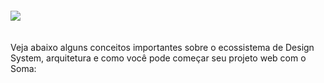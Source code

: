 <img src="./images/soma-illustration.png" style="margin-top: 20px; margin-bottom: 20px;">

Veja abaixo alguns conceitos importantes sobre o ecossistema de Design System, arquitetura e como você pode começar seu projeto web com o Soma: